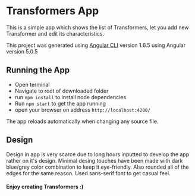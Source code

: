 # Transformers App

This is a simple app which shows the list of Transformers, let you add new Transformer and edit its characteristics. 

This project was generated using [Angular CLI](https://github.com/angular/angular-cli) version 1.6.5  using Angular version 5.0.5

## Running the App

- Open terminal
- Navigate to root of downloaded folder
- run `npm install` to install node dependencies
- Run `npm start`  to get the app running 
- open your browser on address `http://localhost:4200/`

The app reloads automatically when changing any source file.

## Design

Design in app is very scarce due to long hours inputted to develop the app rather on it's design.
Minimal desing touches have been made with dark blue/grey color combination to keep it eye-friendly. 
Also rounded all of the edges for the same reason. 
Used sans-serif font to get casual feel. 

#### Enjoy creating Transformers :)
